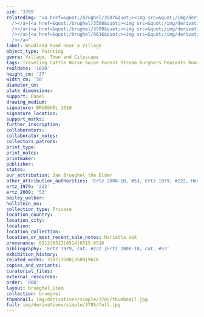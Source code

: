 ```yaml
---
pid: '3785'
relatedimg: "<a href=&quot;/brughel/3507&quot;><img src=&quot;/img/derivatives/simple/3507/thumbnail.jpg&quot;
  /></a>|<a href=&quot;/brughel/3508&quot;><img src=&quot;/img/derivatives/simple/3508/thumbnail.jpg&quot;
  /></a>|<a href=&quot;/brughel/3509&quot;><img src=&quot;/img/derivatives/simple/3509/thumbnail.jpg&quot;
  /></a>|<a href=&quot;/brughel/9616&quot;><img src=&quot;/img/derivatives/simple/9616/thumbnail.jpg&quot;
  /></a>"
label: Woodland Road near a Village
object_type: Painting
genre: Village, Town and Cityscape
tags: Traveling Cattle Horse Swine Forest Stream Burghers Peasants Road Wagon
realdate: '1610'
height_cm: '37'
width_cm: '58'
diameter_cm: 
plate_dimensions: 
support: Panel
drawing_medium: 
signature: BRUEGHEL 1610
signature_location: 
support_marks: 
further_inscription: 
collaborators: 
collaborator_notes: 
collectors_patrons: 
print_type: 
print_notes: 
printmaker: 
publisher: 
states: 
our_attribution: Jan Brueghel the Elder
other_attribution_authorities: 'Ertz 2008-10, #53, Ertz 1979, #222, Honig database'
ertz_1979: '222'
ertz_2008: '53'
bailey_walker: 
hollstein_no: 
collection_type: Private
location_country: 
location_city: 
location: 
location_collection: 
location_or_most_recent_sale_notes: Marietta Vok
provenance: 6512|6513|6514|6515|6516
bibliography: 'Ertz 1979, cat. #222 |Ertz 2008-10, cat. #53'
exhibition_history: 
related_works: 3507|3508|3509|9616
copies_and_variants: 
curatorial_files: 
external_resources: 
order: '808'
layout: brueghel_item
collection: brueghel
thumbnail: img/derivatives/simple/3785/thumbnail.jpg
full: img/derivatives/simple/3785/full.jpg
---
```

